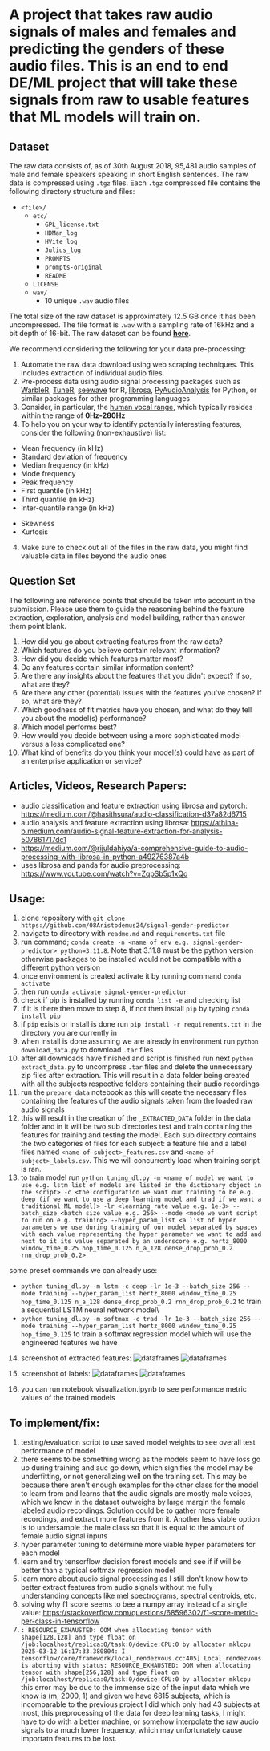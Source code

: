 # A project that takes raw audio signals of males and females and predicting the genders of these audio files. This is an end to end DE/ML project that will take these signals from raw to usable features that ML models will train on. 

## Dataset

The raw data consists of, as of 30th August 2018, 95,481 audio samples of male and female speakers speaking in short English sentences. The raw data is compressed using `.tgz` files. Each `.tgz` compressed file contains the following directory structure and files:

- `<file>/`
  - `etc/`
    - `GPL_license.txt`
    - `HDMan_log`
    - `HVite_log`
    - `Julius_log`
    - `PROMPTS`
    - `prompts-original`
    - `README`
  - `LICENSE`
  - `wav/`
    - 10 unique `.wav` audio files

The total size of the raw dataset is approximately 12.5 GB once it has been uncompressed. The file format is `.wav` with a sampling rate of 16kHz and a bit depth of 16-bit. The raw dataset can be found **[here][2]**.

We recommend considering the following for your data pre-processing:

1. Automate the raw data download using web scraping techniques. This includes extraction of individual audio files. 
2. Pre-process data using audio signal processing packages such as [WarbleR](https://cran.r-project.org/web/packages/warbleR/vignettes/warbleR_workflow.html), [TuneR](https://cran.r-project.org/web/packages/tuneR/index.html), [seewave](https://cran.r-project.org/web/packages/seewave/index.html) for R, [librosa](https://librosa.org/doc/latest/index.html), [PyAudioAnalysis](https://github.com/tyiannak/pyAudioAnalysis) for Python, or similar packages for other programming languages
3. Consider, in particular, the [human vocal range][1], which typically resides within the range of **0Hz-280Hz**
3. To help you on your way to identify potentially interesting features, consider the following (non-exhaustive) list:
  - Mean frequency (in kHz)
  - Standard deviation of frequency
  - Median frequency (in kHz)
  - Mode frequency
  - Peak frequency
  - First quantile (in kHz)
  - Third quantile (in kHz)
  - Inter-quantile range (in kHz)

  <!-- morphological features -->
  - Skewness
  - Kurtosis
  
4. Make sure to check out all of the files in the raw data, you might find valuable data in files beyond the audio ones

  [1]: https://en.wikipedia.org/wiki/Voice_frequency#Fundamental_frequency
  [2]: http://www.repository.voxforge1.org/downloads/SpeechCorpus/Trunk/Audio/Main/16kHz_16bit/

## Question Set

The following are reference points that should be taken into account in the submission. Please use them to guide the reasoning behind the feature extraction, exploration, analysis and model building, rather than answer them point blank.

1. How did you go about extracting features from the raw data?
2. Which features do you believe contain relevant information?
  1. How did you decide which features matter most?
  2. Do any features contain similar information content?
  3. Are there any insights about the features that you didn't expect? If so, what are they?
  4. Are there any other (potential) issues with the features you've chosen? If so, what are they?
3. Which goodness of fit metrics have you chosen, and what do they tell you about the model(s) performance?
  1. Which model performs best?
  2. How would you decide between using a more sophisticated model versus a less complicated one?
4. What kind of benefits do you think your model(s) could have as part of an enterprise application or service?



## Articles, Videos, Research Papers:
* audio classification and feature extraction using librosa and pytorch: https://medium.com/@hasithsura/audio-classification-d37a82d6715
* audio analysis and feature extraction using librosa: https://athina-b.medium.com/audio-signal-feature-extraction-for-analysis-507861717dc1
* https://medium.com/@rijuldahiya/a-comprehensive-guide-to-audio-processing-with-librosa-in-python-a49276387a4b
* uses librosa and panda for audio preprocessing: https://www.youtube.com/watch?v=ZqpSb5p1xQo

## Usage:
1. clone repository with `git clone https://github.com/08Aristodemus24/signal-gender-predictor`
2. navigate to directory with `readme.md` and `requirements.txt` file
3. run command; `conda create -n <name of env e.g. signal-gender-predictor> python=3.11.8`. Note that 3.11.8 must be the python version otherwise packages to be installed would not be compatible with a different python version
4. once environment is created activate it by running command `conda activate`
5. then run `conda activate signal-gender-predictor`
6. check if pip is installed by running `conda list -e` and checking list
7. if it is there then move to step 8, if not then install `pip` by typing `conda install pip`
8. if `pip` exists or install is done run `pip install -r requirements.txt` in the directory you are currently in
9. when install is done assuming we are already in environment run `python download_data.py` to download `.tar` files
10. after all downloads have finished and script is finished run next `python extract_data.py` to uncompress `.tar` files and delete the unnecessary zip files after extraction. This will result in a data folder being created with all the subjects respective folders containing their audio recordings
11. run the `prepare_data` notebook as this will create the necessary files containing the features of the audio signals taken from the loaded raw audio signals
12. this will result in the creation of the `_EXTRACTED_DATA` folder in the data folder and in it will be two sub directories test and train containing the features for training and testing the model. Each sub directory contains the two categories of files for each subject: a feature file and a label files named `<name of subject>_features.csv` and `<name of subject>_labels.csv`. This we will concurrently load when training script is ran.
13. to train model run `python tuning_dl.py -m <name of model we want to use e.g. lstm list of models are listed in the dictionary object in the script> -c <the configuration we want our training to be e.g. deep (if we want to use a deep learning model and trad if we want a traditional ML model)> -lr <learning rate value e.g. 1e-3> --batch_size <batch size value e.g. 256> --mode <mode we want script to run on e.g. training> --hyper_param_list <a list of hyper parameters we use during training of our model separated by spaces with each value representing the hyper parameter we want to add and next to it its value separated by an underscore e.g. hertz_8000 window_time_0.25 hop_time_0.125 n_a_128 dense_drop_prob_0.2 rnn_drop_prob_0.2>`

some preset commands we can already use:
- `python tuning_dl.py -m lstm -c deep -lr 1e-3 --batch_size 256 --mode training --hyper_param_list hertz_8000 window_time_0.25 hop_time_0.125 n_a_128 dense_drop_prob_0.2 rnn_drop_prob_0.2` to train a sequential LSTM neural network model\
- `python tuning_dl.py -m softmax -c trad -lr 1e-3 --batch_size 256 --mode training --hyper_param_list hertz_8000 window_time_0.25 hop_time_0.125` to train a softmax regression model which will use the engineered features we have

14. screenshot of extracted features: 
![dataframes](./figures%20&%20images/Screenshot%202025-03-12%20143231.png)
![dataframes](./figures%20&%20images/Screenshot%202025-03-12%20140242.png)
15. screenshot of labels: 
![dataframes](./figures%20&%20images/Screenshot%202025-03-12%20143241.png)
![dataframes](./figures%20&%20images/Screenshot%202025-03-12%20140300.png)


15. you can run notebook visualization.ipynb to see performance metric values of the trained models 

## To implement/fix:
1. testing/evaluation script to use saved model weights to see overall test performance of model
2. there seems to be something wrong as the models seem to have loss go up during training and auc go down, which signifies the model may be underfitting, or not generalizing well on the training set. This may be because there aren't enough examples for the other class for the model to learn from and learns that the audio signals are mostly male voices, which we know in the dataset outweighs by large margin the female labeled audio recordings. Solution could be to gather more female recordings, and extract more features from it. Another less viable option is to undersample the male class so that it is equal to the amount of female audio signal inputs
3. hyper parameter tuning to determine more viable hyper parameters for each model
4. learn and try tensorflow decision forest models and see if if will be better than a typical softmax regression model
5. learn more about audio signal processing as I still don't know how to better extract features from audio signals without me fully understanding concepts like mel spectrograms, spectral centroids, etc.
6. solving why f1 score seems to bee a numpy array instead of a single value: https://stackoverflow.com/questions/68596302/f1-score-metric-per-class-in-tensorflow
7.  `: RESOURCE_EXHAUSTED: OOM when allocating tensor with shape[128,128] and type float on /job:localhost/replica:0/task:0/device:CPU:0 by allocator mklcpu 2025-03-12 16:17:33.380804: I tensorflow/core/framework/local_rendezvous.cc:405] Local rendezvous is aborting with status: RESOURCE_EXHAUSTED: OOM when allocating tensor with shape[256,128] and type float on /job:localhost/replica:0/task:0/device:CPU:0 by allocator mklcpu` this error may be due to the immense size of the input data which we know is (m, 2000, 1) and given we have 6815 subjects, which is incomparable to the previous project I did which only had 43 subjects at most, this preprocessing of the data for deep learning tasks, I might have to do with a better machine, or somehow interpolate the raw audio signals to a much lower frequency, which may unfortunately cause importatn features to be lost.
